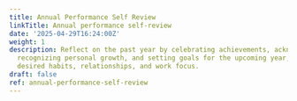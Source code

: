 ```yaml
---
title: Annual Performance Self Review
linkTitle: Annual performance self-review
date: '2025-04-29T16:24:00Z'
weight: 1
description: Reflect on the past year by celebrating achievements, acknowledging challenges,
  recognizing personal growth, and setting goals for the upcoming year, including
  desired habits, relationships, and work focus.
draft: false
ref: annual-performance-self-review
---
```


